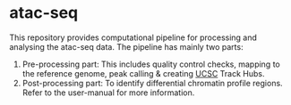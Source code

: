 # atac-seq 
This repository provides computational pipeline for processing and analysing the atac-seq data. The pipeline has mainly two parts:

1. Pre-processing part: This includes quality control checks, mapping to the reference genome, peak calling & creating [UCSC](https://genome.ucsc.edu) Track Hubs.  
2. Post-processing part: To identify differential chromatin profile regions.  
Refer to the user-manual for more information.
